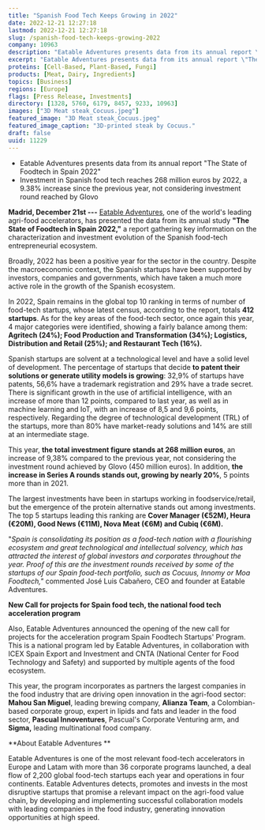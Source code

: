 ```yaml
---
title: "Spanish Food Tech Keeps Growing in 2022"
date: 2022-12-21 12:27:18
lastmod: 2022-12-21 12:27:18
slug: /spanish-food-tech-keeps-growing-2022
company: 10963
description: "Eatable Adventures presents data from its annual report \"The State of Foodtech in Spain 2022\""
excerpt: "Eatable Adventures presents data from its annual report \"The State of Foodtech in Spain 2022\""
proteins: [Cell-Based, Plant-Based, Fungi]
products: [Meat, Dairy, Ingredients]
topics: [Business]
regions: [Europe]
flags: [Press Release, Investments]
directory: [1328, 5760, 6179, 8457, 9233, 10963]
images: ["3D Meat steak_Cocuus.jpeg"]
featured_image: "3D Meat steak_Cocuus.jpeg"
featured_image_caption: "3D-printed steak by Cocuus."
draft: false
uuid: 11229
---
```

-   Eatable Adventures presents data from its annual report \"The State
    of Foodtech in Spain 2022\"
-   Investment in Spanish food tech reaches 268 million euros by 2022, a
    9.38% increase since the previous year, not considering investment
    round reached by Glovo

**Madrid, December 21st ---** [Eatable
Adventures](https://eatableadventures.com/), one of the world\'s leading
agri-food accelerators, has presented the data from its annual study
**\"The State of Foodtech in Spain 2022,\"** a report gathering key
information on the characterization and investment evolution of the
Spanish food-tech entrepreneurial ecosystem.

Broadly, 2022 has been a positive year for the sector in the country.
Despite the macroeconomic context, the Spanish startups have been
supported by investors, companies and governments, which have taken a
much more active role in the growth of the Spanish ecosystem.

In 2022, Spain remains in the global top 10 ranking in terms of number
of food-tech startups, whose latest census, according to the report,
totals **412 startups**. As for the key areas of the food-tech sector,
once again this year, 4 major categories were identified, showing a
fairly balance among them: **Agritech (24%); Food Production and
Transformation (34%); Logistics, Distribution and Retail (25%); and
Restaurant Tech (16%).**

Spanish startups are solvent at a technological level and have a solid
level of development. The percentage of startups that decide **to patent
their solutions or generate utility models is growing**: 32,9% of
startups have patents, 56,6% have a trademark registration and 29% have
a trade secret. There is significant growth in the use of artificial
intelligence, with an increase of more than 12 points, compared to last
year, as well as in machine learning and IoT, with an increase of 8,5
and 9,6 points, respectively. Regarding the degree of technological
development (TRL) of the startups, more than 80% have market-ready
solutions and 14% are still at an intermediate stage.

This year, **the total investment figure stands at 268 million euros**,
an increase of 9,38% compared to the previous year, not considering the
investment round achieved by Glovo (450 million euros). In addition,
**the increase in Series A rounds stands out, growing by nearly 20%**, 5
points more than in 2021.

The largest investments have been in startups working in
foodservice/retail, but the emergence of the protein alternative stands
out among investments. The top 5 startups leading this ranking are
**Cover Manager (€52M), Heura (€20M), Good News (€11M), Nova Meat (€6M)
and Cubiq (€6M).**

"*Spain is consolidating its position as a food-tech nation with a
flourishing ecosystem and great technological and intellectual solvency,
which has attracted the interest of global investors and corporates
throughout the year. Proof of this are the investment rounds received by
some of the startups of our Spain food-tech portfolio, such as Cocuus,
Innomy or Moa Foodtech,"* commented José Luis Cabañero, CEO and founder
at Eatable Adventures.

**New Call for projects for Spain food tech, the national food tech
acceleration program**

Also, Eatable Adventures announced the opening of the new call for
projects for the acceleration program Spain Foodtech Startups\' Program.
This is a national program led by Eatable Adventures, in collaboration
with ICEX Spain Export and Investment and CNTA (National Center for Food
Technology and Safety) and supported by multiple agents of the food
ecosystem.

This year, the program incorporates as partners the largest companies in
the food industry that are driving open innovation in the agri-food
sector: **Mahou San Miguel**, leading brewing company, **Alianza Team**,
a Colombian-based corporate group, expert in lipids and fats and leader
in the food sector, **Pascual Innoventures**, Pascual\'s Corporate
Venturing arm, and **Sigma,** leading multinational food company.

**About Eatable Adventures **

Eatable Adventures is one of the most relevant food-tech accelerators in
Europe and Latam with more than 36 corporate programs launched, a deal
flow of 2,200 global food-tech startups each year and operations in four
continents. Eatable Adventures detects, promotes and invests in the most
disruptive startups that promise a relevant impact on the agri-food
value chain, by developing and implementing successful collaboration
models with leading companies in the food industry, generating
innovation opportunities at high speed.

